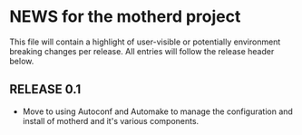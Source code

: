 # NEWS for the motherd project

This file will contain a highlight of user-visible or potentially environment
breaking changes per release. All entries will follow the release header below.

## RELEASE 0.1

- Move to using Autoconf and Automake to manage the configuration and install
of motherd and it's various components.


